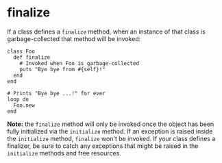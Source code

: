 # finalize

If a class defines a `finalize` method, when an instance of that class is garbage-collected that method will be invoked:

```crystal
class Foo
  def finalize
    # Invoked when Foo is garbage-collected
    puts "Bye bye from #{self}!"
  end
end

# Prints "Bye bye ...!" for ever
loop do
  Foo.new
end
```

**Note:** the `finalize` method will only be invoked once the object has been fully initialized via the `initialize` method. If an exception is raised inside the `initialize` method, `finalize` won't be invoked. If your class defines a finalizer, be sure to catch any exceptions that might be raised in the `initialize` methods and free resources.
